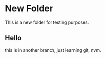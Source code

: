 # New Folder

This is a new folder for testing purposes.

## Hello

this is in another branch, just learning git, nvm.